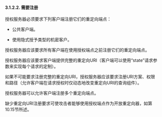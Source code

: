 #### 3.1.2.2. 需要注册  

授权服务器必须要求下列客户端注册它们的重定向端点：
* 公共客户端。

* 使用隐式授予类型的机密客户。

授权服务器应该要求所有客户端在使用授权端点之前注册它们的重定向端点。

授权服务器应该要求客户端提供完整的重定向URI（客户端可以使用“state”请求参数来实现每个请求的定制）。

如果不可能要求注册完整的重定向URI，授权服务器应该要求注册URI方案、权限和路径（允许客户端在请求授权时仅动态地改变重定向URI的查询组件）。

授权服务器可以允许客户端注册多个重定向端点。

缺少重定向URI注册要求可使攻击者能够使用授权端点作为开放重定向器，如第10.15节所述。

